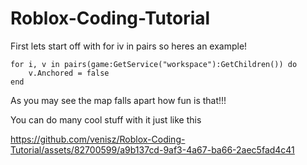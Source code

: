 # Roblox-Coding-Tutorial
First lets start off with for iv in pairs so heres an example!


```
for i, v in pairs(game:GetService("workspace"):GetChildren()) do
    v.Anchored = false
end
```
As you may see the map falls apart how fun is that!!!

You can do many cool stuff with it just like this


https://github.com/venisz/Roblox-Coding-Tutorial/assets/82700599/a9b137cd-9af3-4a67-ba66-2aec5fad4c41


